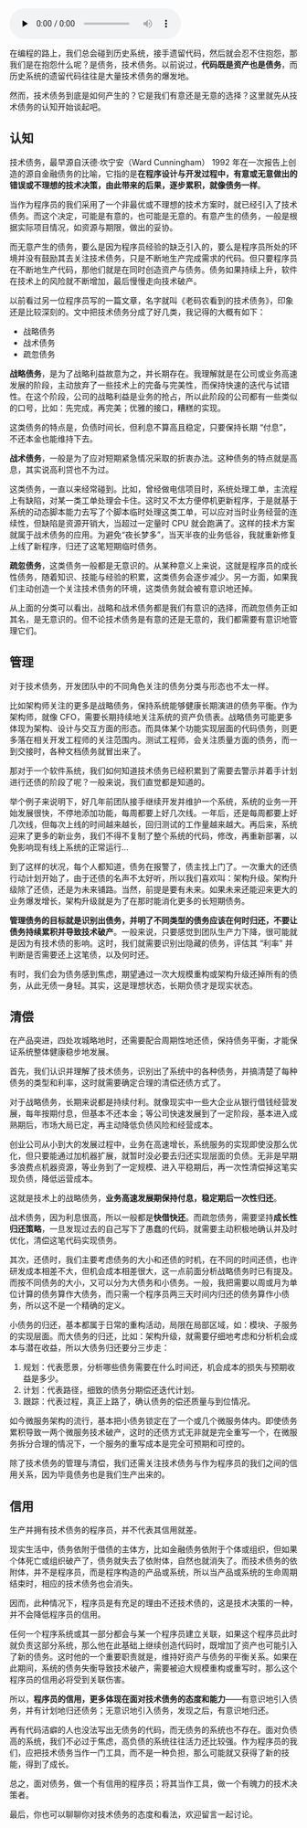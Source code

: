<audio id="audio" title="51 | 技术债务，有意或无意的选择？" controls="" preload="none"><source id="mp3" src="https://static001.geekbang.org/resource/audio/0d/4b/0d19006fb2f42706d187e35abe53b34b.mp3"></audio>

在编程的路上，我们总会碰到历史系统，接手遗留代码，然后就会忍不住抱怨，那我们是在抱怨什么呢？是债务，技术债务。以前说过，**代码既是资产也是债务**，而历史系统的遗留代码往往是大量技术债务的爆发地。

然而，技术债务到底是如何产生的？它是我们有意还是无意的选择？这里就先从技术债务的认知开始谈起吧。

## 认知

技术债务，最早源自沃德·坎宁安（Ward Cunningham） 1992 年在一次报告上创造的源自金融债务的比喻，它指的是**在程序设计与开发过程中，有意或无意做出的错误或不理想的技术决策，由此带来的后果，逐步累积，就像债务一样**。

当作为程序员的我们采用了一个非最优或不理想的技术方案时，就已经引入了技术债务。而这个决定，可能是有意的，也可能是无意的。有意产生的债务，一般是根据实际项目情况，如资源与期限，做出的妥协。

而无意产生的债务，要么是因为程序员经验的缺乏引入的，要么是程序员所处的环境并没有鼓励其去关注技术债务，只是不断地生产完成需求的代码。但只要程序员在不断地生产代码，那他们就是在同时创造资产与债务。债务如果持续上升，软件在技术上的风险就不断增加，最后慢慢走向技术破产。

以前看过另一位程序员写的一篇文章，名字就叫《老码农看到的技术债务》，印象还是比较深刻的。文中把技术债务分成了好几类，我记得的大概有如下：

- 战略债务
- 战术债务
- 疏忽债务

**战略债务**，是为了战略利益故意为之，并长期存在。我理解就是在公司或业务高速发展的阶段，主动放弃了一些技术上的完备与完美性，而保持快速的迭代与试错性。在这个阶段，公司的战略利益是业务的抢占，所以此阶段的公司都有一些类似的口号，比如：先完成，再完美；优雅的接口，糟糕的实现。

这类债务的特点是，负债时间长，但利息不算高且稳定，只要保持长期 “付息”，不还本金也能维持下去。

**战术债务**，一般是为了应对短期紧急情况采取的折衷办法。这种债务的特点就是高息，其实说高利贷也不为过。

这类债务，一直以来经常碰到。比如，曾经做电信项目时，系统处理工单，主流程上有缺陷，对某一类工单处理会卡住。这时又不太方便停机更新程序，于是就基于系统的动态脚本能力去写了个脚本临时处理这类工单，可以应对当时业务经营的连续性，但缺陷是资源开销大，当超过一定量时 CPU 就会跑满了。这样的技术方案就属于战术债务的应用。为避免“夜长梦多”，当天半夜的业务低谷，我就重新修复上线了新程序，归还了这笔短期临时债务。

**疏忽债务**，这类债务一般都是无意识的。从某种意义上来说，这就是程序员的成长性债务，随着知识、技能与经验的积累，这类债务会逐步减少。另一方面，如果我们主动创造一个关注技术债务的环境，这类债务就会被有意识地还掉。

从上面的分类可以看出，战略和战术债务都是我们有意识的选择，而疏忽债务正如其名，是无意识的。但不论技术债务是有意的还是无意的，我们都需要有意识地管理它们。

## 管理

对于技术债务，开发团队中的不同角色关注的债务分类与形态也不太一样。

比如架构师关注的更多是战略债务，保持系统能够健康长期演进的债务平衡。作为架构师，就像 CFO，需要长期持续地关注系统的资产负债表。战略债务可能更多体现为架构、设计与交互方面的形态。而具体某个功能实现层面的代码债务，则更多落在相关开发工程师的关注范围内。测试工程师，会关注质量方面的债务，而一到交接时，各种文档债务就冒出来了。

那对于一个软件系统，我们如何知道技术债务已经积累到了需要去警示并着手计划进行还债的阶段了呢？一般来说，我们直觉都是知道的。

举个例子来说明下，好几年前团队接手继续开发并维护一个系统，系统的业务一开始发展很快，不停地添加功能，每周都要上好几次线。一年后，还是每周都要上好几次线，但每次上线的时间越来越长，回归测试的工作量越来越大。再后来，系统迎来了更多的新业务，我们不得不复制了整个系统的代码，修改，再重新部署，以免影响现有线上系统的正常运行…

到了这样的状况，每个人都知道，债务在报警了，债主找上门了。一次重大的还债行动计划开始了，由于还债的名声不太好听，所以我们喜欢叫：架构升级。架构升级除了还债，还是为未来铺路。当然，前提是要有未来。如果未来还能迎来更大的业务爆发增长，架构升级就是为了在那时能消化更多的长短期债务。

**管理债务的目标就是识别出债务，并明了不同类型的债务应该在何时归还，不要让债务持续累积并导致技术破产**。一般来说，只要感觉到团队生产力下降，很可能就是因为有技术债的影响。这时，我们就需要识别出隐藏的债务，评估其 “利率” 并判断是否需要还上这笔债，以及何时还。

有时，我们会为债务感到焦虑，期望通过一次大规模重构或架构升级还掉所有的债务，从此无债一身轻。其实，这是理想状态，长期负债才是现实状态。

## 清偿

在产品突进，四处攻城略地时，还需要配合周期性地还债，保持债务平衡，才能保证系统整体健康稳步地发展。

首先，我们认识并理解了技术债务，识别出了系统中的各种债务，并搞清楚了每种债务的类型和利率，这时就需要确定合理的清偿还债方式了。

对于战略债务，长期来说都是持续付利。就像现实中一些大企业从银行借钱经营发展，每年按期付息，但基本不还本金；等公司快速发展到了一定阶段，基本进入成熟期后，市场大局已定，再主动降低负债风险和经营成本。

创业公司从小到大的发展过程中，业务在高速增长，系统服务的实现即使没那么优化，但只要能通过加机器扩展，就暂时没必要去归还实现层面的负债。无非是早期多浪费点机器资源，等业务到了一定规模、进入平稳期后，再一次性清偿掉这笔实现负债，降低运营成本。

这就是技术上的战略债务，**业务高速发展期保持付息，稳定期后一次性归还**。

战术债务，因为利息很高，所以一般都是**快借快还**。而疏忽债务，需要坚持**成长性归还策略**，一旦发现过去的自己写下了愚蠢的代码，就需要主动积极地确认并及时优化，清偿这笔代码实现债务。

其次，还债时，我们主要考虑债务的大小和还债的时机，在不同的时间还债，也许研发成本相差不大，但机会成本相差很大，这一点前面分析战略债务时已有提及。而按不同债务的大小，又可以分为大债务和小债务。一般，我把需要以周或月为单位计算的债务算作大债务，而只需一个程序员两三天时间内归还的债务算作小债务，所以这不是一个精确的定义。

小债务的归还，基本都属于日常的重构活动，局限在局部区域，如：模块、子服务的实现层面。而大债务的归还，比如：架构升级，就需要仔细地考虑和分析机会成本与潜在收益，所以大债务归还要分三步走：

1. 规划：代表愿景，分析哪些债务需要在什么时间还，机会成本的损失与预期收益是多少。
1. 计划：代表路径，细致的债务分期偿还迭代计划。
1. 跟踪：代表过程，真正上路了，确认债务的偿还质量与到位情况。

如今微服务架构的流行，基本把小债务锁定在了一个或几个微服务体内。即使债务累积导致一两个微服务技术破产，这时的还债方式无非就是完全重写一个，在微服务拆分合理的情况下，一个服务的重写成本是完全可预期和可控的。

除了技术债务的管理与清偿，我们还需关注技术债务与作为程序员的我们之间的信用关系，因为毕竟债务也是我们生产出来的。

## 信用

生产并拥有技术债务的程序员，并不代表其信用就差。

现实生活中，债务依附于借债的主体方，比如金融债务依附于个体或组织，但如果个体死亡或组织破产了，债务就失去了依附体，自然也就消失了。而技术债务的依附体，并不是程序员，而是程序构造的产品或系统，所以当产品或系统的生命周期结束时，相应的技术债务也会消失。

因而，此种情况下，程序员是有充足的理由不还技术债的，这是技术决策的一种，并不会降低程序员的信用。

任何一个程序系统或其一部分都会与某一个程序员建立关联，如果这个程序员此时就负责这部分系统，那么他在此基础上继续创造代码时，既增加了资产也可能引入了新的债务。这时他的一个重要职责就是，维持好资产与债务的平衡关系。如果在此期间，系统的债务失衡导致技术破产，需要被迫大规模重构或重写时，那么这个程序员的信用必将受到关联伤害。

所以，**程序员的信用，更多体现在面对技术债务的态度和能力**——有意识地引入债务，并有计划地归还债务；无意识地引入债务，发现之后，有意识地归还。

再有代码洁癖的人也没法写出无债务的代码，而无债务的系统也不存在。面对负债高的系统，我们不必过于焦虑，高负债的系统往往活力还比较强。作为程序员的我们，应把技术债务当作一门工具，而不是一种负担，那么可能就又获得了新的技能，得到了成长。

总之，面对债务，做一个有信用的程序员；将其当作工具，做一个有魄力的技术决策者。

最后，你也可以聊聊你对技术债务的态度和看法，欢迎留言一起讨论。


